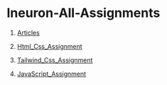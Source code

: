 # Ineuron-All-Assignments

1. [Articles](https://github.com/Pujari-Raj/Ineuron-All-Assignments/blob/main/Articles.md)

2. [Html_Css_Assignment](https://github.com/Pujari-Raj/Ineuron-All-Assignments/blob/main/Html%20And%20CSS%20Assignments.md)

3. [Tailwind_Css_Assignment](https://github.com/Pujari-Raj/Ineuron-All-Assignments/blob/main/Tailwind_Assignments.md)

4. [JavaScript_Assignment]()